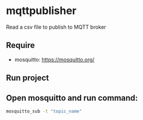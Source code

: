# mqttpublisher
Read a csv file to publish to MQTT broker

## Require
* mosquitto: https://mosquitto.org/
## Run project
## Open mosquitto and run command:
```bash
mosquitto_sub -t "topic_name"
```
